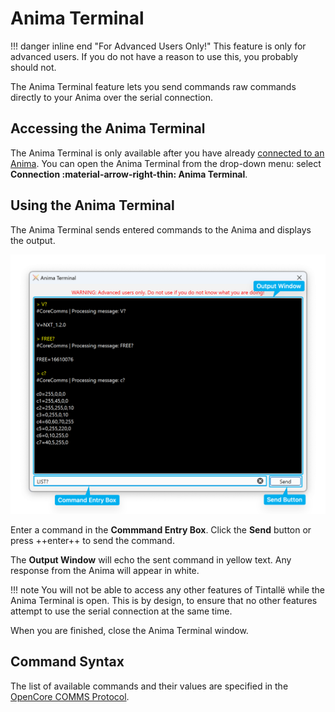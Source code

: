 # Anima Terminal

!!! danger inline end "For Advanced Users Only!"
    This feature is only for advanced users. If you do not have a reason to use this, you probably should not.

The Anima Terminal feature lets you send commands raw commands directly to your Anima over the serial connection.

## Accessing the Anima Terminal

The Anima Terminal is only available after you have already [connected to an Anima](connecting.md). You can open the Anima Terminal from the drop-down menu: select **Connection :material-arrow-right-thin: Anima Terminal**.

## Using the Anima Terminal

The Anima Terminal sends entered commands to the Anima and displays the output.

![Anima Terminal Screenshot](img/t_anima_terminal.png)

Enter a command in the **Commmand Entry Box**. Click the **Send** button or press ++enter++ to send the command.

The **Output Window** will echo the sent command in yellow text. Any response from the Anima will appear in white.

!!! note
    You will not be able to access any other features of Tintallë while the Anima Terminal is open. This is by design, to ensure that no other features attempt to use the serial connection at the same time.

When you are finished, close the Anima Terminal window.

## Command Syntax

The list of available commands and their values are specified in the [OpenCore COMMS Protocol](https://github.com/LamaDiLuce/polaris-opencore/blob/master/Documentation/COMMS-PROTOCOL.md).